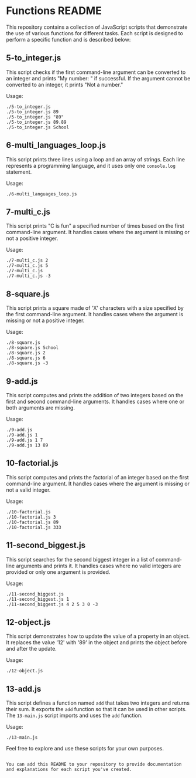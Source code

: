 # Functions README

This repository contains a collection of JavaScript scripts that demonstrate the use of various functions for different tasks. Each script is designed to perform a specific function and is described below:

## 5-to_integer.js

This script checks if the first command-line argument can be converted to an integer and prints "My number: <number>" if successful. If the argument cannot be converted to an integer, it prints "Not a number."

Usage:
```
./5-to_integer.js
./5-to_integer.js 89
./5-to_integer.js "89"
./5-to_integer.js 89.89
./5-to_integer.js School
```

## 6-multi_languages_loop.js

This script prints three lines using a loop and an array of strings. Each line represents a programming language, and it uses only one `console.log` statement.

Usage:
```
./6-multi_languages_loop.js
```

## 7-multi_c.js

This script prints "C is fun" a specified number of times based on the first command-line argument. It handles cases where the argument is missing or not a positive integer.

Usage:
```
./7-multi_c.js 2
./7-multi_c.js 5
./7-multi_c.js
./7-multi_c.js -3
```

## 8-square.js

This script prints a square made of 'X' characters with a size specified by the first command-line argument. It handles cases where the argument is missing or not a positive integer.

Usage:
```
./8-square.js
./8-square.js School
./8-square.js 2
./8-square.js 6
./8-square.js -3
```

## 9-add.js

This script computes and prints the addition of two integers based on the first and second command-line arguments. It handles cases where one or both arguments are missing.

Usage:
```
./9-add.js
./9-add.js 1
./9-add.js 1 7
./9-add.js 13 89
```

## 10-factorial.js

This script computes and prints the factorial of an integer based on the first command-line argument. It handles cases where the argument is missing or not a valid integer.

Usage:
```
./10-factorial.js
./10-factorial.js 3
./10-factorial.js 89
./10-factorial.js 333
```

## 11-second_biggest.js

This script searches for the second biggest integer in a list of command-line arguments and prints it. It handles cases where no valid integers are provided or only one argument is provided.

Usage:
```
./11-second_biggest.js
./11-second_biggest.js 1
./11-second_biggest.js 4 2 5 3 0 -3
```

## 12-object.js

This script demonstrates how to update the value of a property in an object. It replaces the value '12' with '89' in the object and prints the object before and after the update.

Usage:
```
./12-object.js
```

## 13-add.js

This script defines a function named `add` that takes two integers and returns their sum. It exports the `add` function so that it can be used in other scripts. The `13-main.js` script imports and uses the `add` function.

Usage:
```
./13-main.js
```

Feel free to explore and use these scripts for your own purposes.
```

You can add this README to your repository to provide documentation and explanations for each script you've created.
